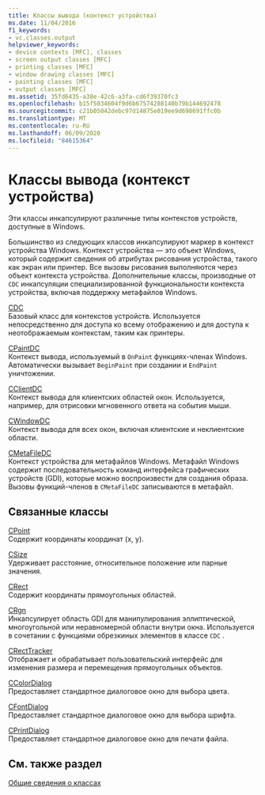 ```yaml
---
title: Классы вывода (контекст устройства)
ms.date: 11/04/2016
f1_keywords:
- vc.classes.output
helpviewer_keywords:
- device contexts [MFC], classes
- screen output classes [MFC]
- printing classes [MFC]
- window drawing classes [MFC]
- painting classes [MFC]
- output classes [MFC]
ms.assetid: 35fd6435-a38e-42c6-a3fa-cd6f39370fc3
ms.openlocfilehash: b15f5034604f9d6b67574288140b79b144692478
ms.sourcegitcommit: c21b05042debc97d14875e019ee9d698691ffc0b
ms.translationtype: MT
ms.contentlocale: ru-RU
ms.lasthandoff: 06/09/2020
ms.locfileid: "84615364"
---
```

# <a name="output-device-context-classes"></a>Классы вывода (контекст устройства)

Эти классы инкапсулируют различные типы контекстов устройств, доступные в Windows.

Большинство из следующих классов инкапсулируют маркер в контекст устройства Windows. Контекст устройства — это объект Windows, который содержит сведения об атрибутах рисования устройства, такого как экран или принтер. Все вызовы рисования выполняются через объект контекста устройства. Дополнительные классы, производные от `CDC` инкапсуляции специализированной функциональности контекста устройства, включая поддержку метафайлов Windows.

[CDC](reference/cdc-class.md)<br/>
Базовый класс для контекстов устройств. Используется непосредственно для доступа ко всему отображению и для доступа к неотображаемым контекстам, таким как принтеры.

[CPaintDC](reference/cpaintdc-class.md)<br/>
Контекст вывода, используемый в `OnPaint` функциях-членах Windows. Автоматически вызывает `BeginPaint` при создании и `EndPaint` уничтожении.

[CClientDC](reference/cclientdc-class.md)<br/>
Контекст вывода для клиентских областей окон. Используется, например, для отрисовки мгновенного ответа на события мыши.

[CWindowDC](reference/cwindowdc-class.md)<br/>
Контекст вывода для всех окон, включая клиентские и неклиентские области.

[CMetaFileDC](reference/cmetafiledc-class.md)<br/>
Контекст устройства для метафайлов Windows. Метафайл Windows содержит последовательность команд интерфейса графических устройств (GDI), которые можно воспроизвести для создания образа. Вызовы функций-членов в `CMetaFileDC` записываются в метафайл.

## <a name="related-classes"></a>Связанные классы

[CPoint](../atl-mfc-shared/reference/cpoint-class.md)<br/>
Содержит координаты координат (x, y).

[CSize](../atl-mfc-shared/reference/csize-class.md)<br/>
Удерживает расстояние, относительное положение или парные значения.

[CRect](../atl-mfc-shared/reference/crect-class.md)<br/>
Содержит координаты прямоугольных областей.

[CRgn](reference/crgn-class.md)<br/>
Инкапсулирует область GDI для манипулирования эллиптической, многоугольной или неравномерной области внутри окна. Используется в сочетании с функциями обрезкиных элементов в классе `CDC` .

[CRectTracker](reference/crecttracker-class.md)<br/>
Отображает и обрабатывает пользовательский интерфейс для изменения размера и перемещения прямоугольных объектов.

[CColorDialog](reference/ccolordialog-class.md)<br/>
Предоставляет стандартное диалоговое окно для выбора цвета.

[CFontDialog](reference/cfontdialog-class.md)<br/>
Предоставляет стандартное диалоговое окно для выбора шрифта.

[CPrintDialog](reference/cprintdialog-class.md)<br/>
Предоставляет стандартное диалоговое окно для печати файла.

## <a name="see-also"></a>См. также раздел

[Общие сведения о классах](class-library-overview.md)
